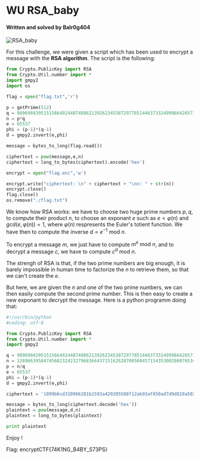 # WU RSA_baby

#### Written and solved by Balr0g404

![RSA_baby](/home/audran/Documents/flagados/encryptCTF/RSA_baby.png)

For this challenge, we were given a script which has been used to encrypt a message with the **RSA algorithm**. The script is the following:

```Python
from Crypto.PublicKey import RSA
from Crypto.Util.number import *
import gmpy2
import os

flag = open("flag.txt",'r')

p = getPrime(512)
q = 9896984395151566492448748862139262345387297785144637332499966426571398040295087125558780121504834847289828037371643927199404615218623314326851473129699891
n = p*q
e = 65537
phi = (p-1)*(q-1)
d = gmpy2.invert(e,phi)

message = bytes_to_long(flag.read())

ciphertext = pow(message,e,n)
ciphertext = long_to_bytes(ciphertext).encode('hex')

encrypt = open("flag.enc",'w')

encrypt.write("ciphertext: \n" + ciphertext + "\nn: " + str(n))
encrypt.close()
flag.close()
os.remove("./flag.txt")

```

We know how RSA works: we have to choose two huge prime numbers $p,q$, to compute their product $n$, to choose an exponant $e$ such as $e < \varphi(n) \text{ and }gcd(e,\varphi(n)) = 1$, where $\varphi(n)$ respresents the Euler's totient function. We have then to compute the inverse $d = e^{-1} \text{ mod } n$. 

To encrypt a message $m$, we just have to compute $m^e \text{ mod } n$, and to decrypt a message $c$, we have to compute $c^d \text{ mod } n$.

The strengh of RSA is that, if the two prime numbers are big enough, it is barely impossible in human time to factorize the $n$ to retrieve them, so that we can't create the $e$.

But here, we are given the $n$ and one of the two prime numbers, we can then easily compute the second prime number. This is then easy to create a new exponant to decrypt the message. Here is a python programm doing that:

```Python
#!/usr/bin/python
#coding: utf-8

from Crypto.PublicKey import RSA
from Crypto.Util.number import *
import gmpy2

q = 9896984395151566492448748862139262345387297785144637332499966426571398040295087125558780121504834847289828037371643927199404615218623314326851473129699891
n = 128966395847456823242327968366437151626287005604571543530020807653481854634432463567505579255075400846802686923763465498393221683867550824071176953747390881926123454738359879186455681851356414261155283802414873885574172144840447882087969615781486331849798315912869390710865738157974501171665601011723385435523
p = n/q
e = 65537
phi = (p-1)*(q-1)
d = gmpy2.invert(e,phi)

ciphertext = '1899b6cd310966281b1593a420205588f12ab93af850ad7d9d810a502f6fe4ad93a58b5bbb747803ba33ac94cc5f227761e72bdd9857b7b0227f510683596791526b9295b20be39567fc9a556663e3b0e3fcc5b233e78e38a06b29314d897258fbe15b037d8ff25d272822571dd98dfa4ee5d066d707149a313ad0c93e79b4ee'

message = bytes_to_long(ciphertext.decode('hex'))
plaintext = pow(message,d,n)
plaintext = long_to_bytes(plaintext)

print plaintext

```

Enjoy !

Flag: encryptCTF{74K1NG_B4BY_S73PS}